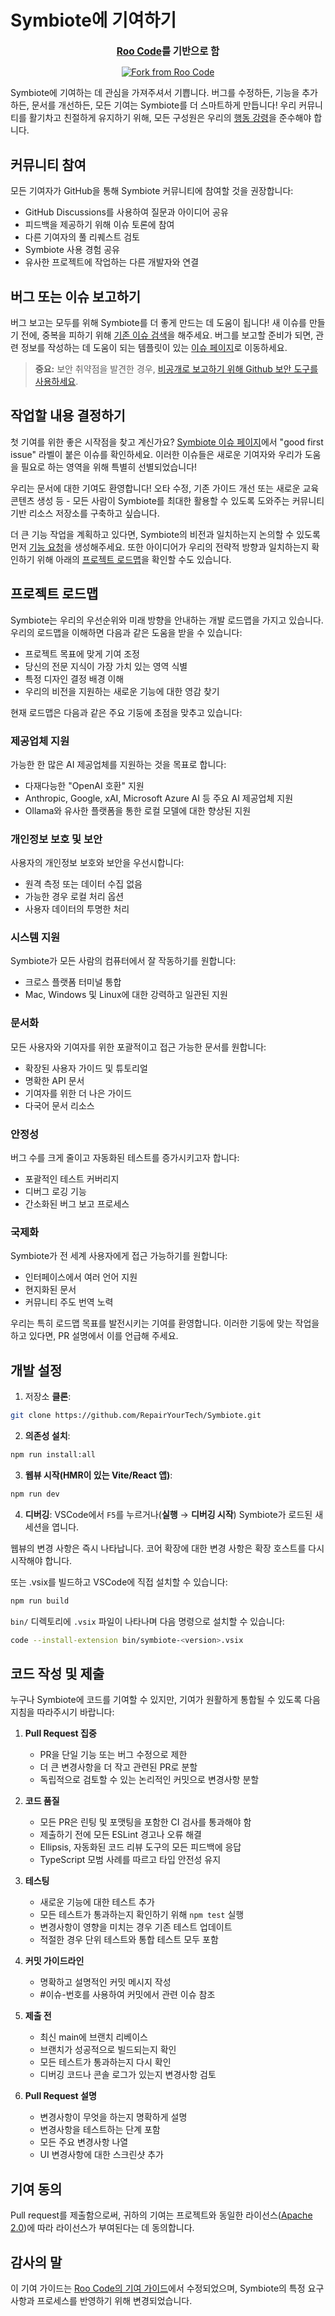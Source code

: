 # Symbiote에 기여하기

<div align="center">
  <p style="font-size: 1.1em; margin-top: 15px;"><strong><a href="https://github.com/RooVetGit/Roo-Code" target="_blank">Roo Code</a>를 기반으로 함</strong></p>
  <a href="https://github.com/RooVetGit/Roo-Code" target="_blank">
    <img src="https://img.shields.io/badge/Fork%20from-Roo%20Code-6F42C1?style=for-the-badge&logo=github&logoColor=white" alt="Fork from Roo Code">
  </a>
</div>

Symbiote에 기여하는 데 관심을 가져주셔서 기쁩니다. 버그를 수정하든, 기능을 추가하든, 문서를 개선하든, 모든 기여는 Symbiote를 더 스마트하게 만듭니다! 우리 커뮤니티를 활기차고 친절하게 유지하기 위해, 모든 구성원은 우리의 [행동 강령](CODE_OF_CONDUCT.md)을 준수해야 합니다.

## 커뮤니티 참여

모든 기여자가 GitHub을 통해 Symbiote 커뮤니티에 참여할 것을 권장합니다:

- GitHub Discussions를 사용하여 질문과 아이디어 공유
- 피드백을 제공하기 위해 이슈 토론에 참여
- 다른 기여자의 풀 리퀘스트 검토
- Symbiote 사용 경험 공유
- 유사한 프로젝트에 작업하는 다른 개발자와 연결

## 버그 또는 이슈 보고하기

버그 보고는 모두를 위해 Symbiote를 더 좋게 만드는 데 도움이 됩니다! 새 이슈를 만들기 전에, 중복을 피하기 위해 [기존 이슈 검색](https://github.com/RepairYourTech/Symbiote/issues)을 해주세요. 버그를 보고할 준비가 되면, 관련 정보를 작성하는 데 도움이 되는 템플릿이 있는 [이슈 페이지](https://github.com/RepairYourTech/Symbiote/issues/new/choose)로 이동하세요.

> **중요:** 보안 취약점을 발견한 경우, [비공개로 보고하기 위해 Github 보안 도구를 사용하세요](https://github.com/RepairYourTech/Symbiote/security/advisories/new).

## 작업할 내용 결정하기

첫 기여를 위한 좋은 시작점을 찾고 계신가요? [Symbiote 이슈 페이지](https://github.com/RepairYourTech/Symbiote/issues)에서 "good first issue" 라벨이 붙은 이슈를 확인하세요. 이러한 이슈들은 새로운 기여자와 우리가 도움을 필요로 하는 영역을 위해 특별히 선별되었습니다!

우리는 문서에 대한 기여도 환영합니다! 오타 수정, 기존 가이드 개선 또는 새로운 교육 콘텐츠 생성 등 - 모든 사람이 Symbiote를 최대한 활용할 수 있도록 도와주는 커뮤니티 기반 리소스 저장소를 구축하고 싶습니다.

더 큰 기능 작업을 계획하고 있다면, Symbiote의 비전과 일치하는지 논의할 수 있도록 먼저 [기능 요청](https://github.com/RepairYourTech/Symbiote/discussions/categories/feature-requests)을 생성해주세요. 또한 아이디어가 우리의 전략적 방향과 일치하는지 확인하기 위해 아래의 [프로젝트 로드맵](#프로젝트-로드맵)을 확인할 수도 있습니다.

## 프로젝트 로드맵

Symbiote는 우리의 우선순위와 미래 방향을 안내하는 개발 로드맵을 가지고 있습니다. 우리의 로드맵을 이해하면 다음과 같은 도움을 받을 수 있습니다:

- 프로젝트 목표에 맞게 기여 조정
- 당신의 전문 지식이 가장 가치 있는 영역 식별
- 특정 디자인 결정 배경 이해
- 우리의 비전을 지원하는 새로운 기능에 대한 영감 찾기

현재 로드맵은 다음과 같은 주요 기둥에 초점을 맞추고 있습니다:

### 제공업체 지원

가능한 한 많은 AI 제공업체를 지원하는 것을 목표로 합니다:

- 다재다능한 "OpenAI 호환" 지원
- Anthropic, Google, xAI, Microsoft Azure AI 등 주요 AI 제공업체 지원
- Ollama와 유사한 플랫폼을 통한 로컬 모델에 대한 향상된 지원

### 개인정보 보호 및 보안

사용자의 개인정보 보호와 보안을 우선시합니다:

- 원격 측정 또는 데이터 수집 없음
- 가능한 경우 로컬 처리 옵션
- 사용자 데이터의 투명한 처리

### 시스템 지원

Symbiote가 모든 사람의 컴퓨터에서 잘 작동하기를 원합니다:

- 크로스 플랫폼 터미널 통합
- Mac, Windows 및 Linux에 대한 강력하고 일관된 지원

### 문서화

모든 사용자와 기여자를 위한 포괄적이고 접근 가능한 문서를 원합니다:

- 확장된 사용자 가이드 및 튜토리얼
- 명확한 API 문서
- 기여자를 위한 더 나은 가이드
- 다국어 문서 리소스

### 안정성

버그 수를 크게 줄이고 자동화된 테스트를 증가시키고자 합니다:

- 포괄적인 테스트 커버리지
- 디버그 로깅 기능
- 간소화된 버그 보고 프로세스

### 국제화

Symbiote가 전 세계 사용자에게 접근 가능하기를 원합니다:

- 인터페이스에서 여러 언어 지원
- 현지화된 문서
- 커뮤니티 주도 번역 노력

우리는 특히 로드맵 목표를 발전시키는 기여를 환영합니다. 이러한 기둥에 맞는 작업을 하고 있다면, PR 설명에서 이를 언급해 주세요.

## 개발 설정

1. 저장소 **클론**:

```sh
git clone https://github.com/RepairYourTech/Symbiote.git
```

2. **의존성 설치**:

```sh
npm run install:all
```

3. **웹뷰 시작(HMR이 있는 Vite/React 앱)**:

```sh
npm run dev
```

4. **디버깅**:
   VSCode에서 `F5`를 누르거나(**실행** → **디버깅 시작**) Symbiote가 로드된 새 세션을 엽니다.

웹뷰의 변경 사항은 즉시 나타납니다. 코어 확장에 대한 변경 사항은 확장 호스트를 다시 시작해야 합니다.

또는 .vsix를 빌드하고 VSCode에 직접 설치할 수 있습니다:

```sh
npm run build
```

`bin/` 디렉토리에 `.vsix` 파일이 나타나며 다음 명령으로 설치할 수 있습니다:

```sh
code --install-extension bin/symbiote-<version>.vsix
```

## 코드 작성 및 제출

누구나 Symbiote에 코드를 기여할 수 있지만, 기여가 원활하게 통합될 수 있도록 다음 지침을 따라주시기 바랍니다:

1. **Pull Request 집중**

    - PR을 단일 기능 또는 버그 수정으로 제한
    - 더 큰 변경사항을 더 작고 관련된 PR로 분할
    - 독립적으로 검토할 수 있는 논리적인 커밋으로 변경사항 분할

2. **코드 품질**

    - 모든 PR은 린팅 및 포맷팅을 포함한 CI 검사를 통과해야 함
    - 제출하기 전에 모든 ESLint 경고나 오류 해결
    - Ellipsis, 자동화된 코드 리뷰 도구의 모든 피드백에 응답
    - TypeScript 모범 사례를 따르고 타입 안전성 유지

3. **테스팅**

    - 새로운 기능에 대한 테스트 추가
    - 모든 테스트가 통과하는지 확인하기 위해 `npm test` 실행
    - 변경사항이 영향을 미치는 경우 기존 테스트 업데이트
    - 적절한 경우 단위 테스트와 통합 테스트 모두 포함

4. **커밋 가이드라인**

    - 명확하고 설명적인 커밋 메시지 작성
    - #이슈-번호를 사용하여 커밋에서 관련 이슈 참조

5. **제출 전**

    - 최신 main에 브랜치 리베이스
    - 브랜치가 성공적으로 빌드되는지 확인
    - 모든 테스트가 통과하는지 다시 확인
    - 디버깅 코드나 콘솔 로그가 있는지 변경사항 검토

6. **Pull Request 설명**
    - 변경사항이 무엇을 하는지 명확하게 설명
    - 변경사항을 테스트하는 단계 포함
    - 모든 주요 변경사항 나열
    - UI 변경사항에 대한 스크린샷 추가

## 기여 동의

Pull request를 제출함으로써, 귀하의 기여는 프로젝트와 동일한 라이선스([Apache 2.0](../LICENSE))에 따라 라이선스가 부여된다는 데 동의합니다.

## 감사의 말

이 기여 가이드는 [Roo Code의 기여 가이드](https://github.com/RooVetGit/Roo-Code/blob/main/CONTRIBUTING.md)에서 수정되었으며, Symbiote의 특정 요구 사항과 프로세스를 반영하기 위해 변경되었습니다.
